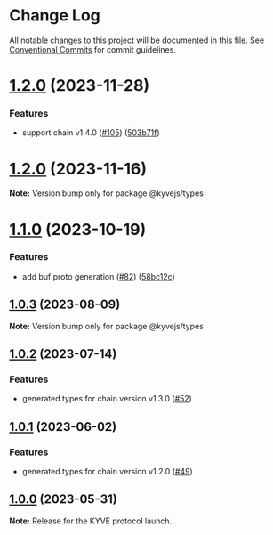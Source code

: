 # Change Log

All notable changes to this project will be documented in this file.
See [Conventional Commits](https://conventionalcommits.org) for commit guidelines.

# [1.2.0](https://github.com/KYVENetwork/kyvejs/compare/@kyvejs/types@1.2.0-rc0...@kyvejs/types@1.2.0) (2023-11-28)

### Features

- support chain v1.4.0 ([#105](https://github.com/KYVENetwork/kyvejs/issues/105)) ([503b71f](https://github.com/KYVENetwork/kyvejs/commit/503b71f40ed4d32c68d2bff34cfcf88120944c73))

# [1.2.0](https://github.com/KYVENetwork/kyvejs/compare/@kyvejs/types@1.2.0-rc0...@kyvejs/types@1.2.0) (2023-11-16)

**Note:** Version bump only for package @kyvejs/types

# [1.1.0](https://github.com/KYVENetwork/kyvejs/compare/@kyvejs/types@1.0.3...@kyvejs/types@1.1.0) (2023-10-19)

### Features

- add buf proto generation ([#82](https://github.com/KYVENetwork/kyvejs/issues/82)) ([58bc12c](https://github.com/KYVENetwork/kyvejs/commit/58bc12c92631df33ca03a68bbf0d630347cc3739))

## [1.0.3](https://github.com/KYVENetwork/kyvejs/compare/@kyvejs/types@1.0.2...@kyvejs/types@1.0.3) (2023-08-09)

**Note:** Version bump only for package @kyvejs/types

## [1.0.2](https://github.com/KYVENetwork/kyvejs/compare/@kyvejs/types@1.0.1...@kyvejs/types@1.0.2) (2023-07-14)

### Features

- generated types for chain version v1.3.0 ([#52](https://github.com/KYVENetwork/kyvejs/issues/52))

## [1.0.1](https://github.com/KYVENetwork/kyvejs/compare/@kyvejs/types@1.0.0...@kyvejs/types@1.0.1) (2023-06-02)

### Features

- generated types for chain version v1.2.0 ([#49](https://github.com/KYVENetwork/kyvejs/issues/49))

## [1.0.0](https://github.com/KYVENetwork/kyvejs/compare/@kyvejs/types@1.0.0-beta.4...@kyvejs/types@1.0.0) (2023-05-31)

**Note:** Release for the KYVE protocol launch.
